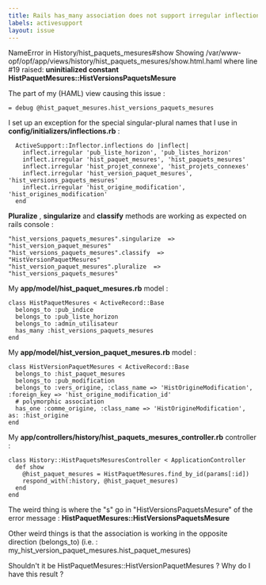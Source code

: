 ```yaml
---
title: Rails has_many association does not support irregular inflection
labels: activesupport
layout: issue
---
```


NameError in History/hist_paquets_mesures#show
Showing /var/www-opf/opf/app/views/history/hist_paquets_mesures/show.html.haml where line #19 raised: 
**uninitialized constant HistPaquetMesures::HistVersionsPaquetsMesure**

The part of my (HAML) view causing this issue :

```
= debug @hist_paquet_mesures.hist_versions_paquets_mesures
```

I set up an exception for the special singular-plural names that I use in **config/initializers/inflections.rb** :

```
  ActiveSupport::Inflector.inflections do |inflect|
    inflect.irregular 'pub_liste_horizon', 'pub_listes_horizon'
    inflect.irregular 'hist_paquet_mesures', 'hist_paquets_mesures'
    inflect.irregular 'hist_projet_connexe', 'hist_projets_connexes'
    inflect.irregular 'hist_version_paquet_mesures', 'hist_versions_paquets_mesures'
    inflect.irregular 'hist_origine_modification', 'hist_origines_modification'
  end
```

**Pluralize** , **singularize** and **classify** methods are working as expected on rails console :

```
"hist_versions_paquets_mesures".singularize  => "hist_version_paquet_mesures"
"hist_versions_paquets_mesures".classify  => "HistVersionPaquetMesures"
"hist_version_paquet_mesures".pluralize  => "hist_versions_paquets_mesures"
```

My **app/model/hist_paquet_mesures.rb** model :

```
class HistPaquetMesures < ActiveRecord::Base
  belongs_to :pub_indice
  belongs_to :pub_liste_horizon
  belongs_to :admin_utilisateur
  has_many :hist_versions_paquets_mesures
end
```

My **app/model/hist_version_paquet_mesures.rb** model :

```
class HistVersionPaquetMesures < ActiveRecord::Base
  belongs_to :hist_paquet_mesures
  belongs_to :pub_modification
  belongs_to :vers_origine, :class_name => 'HistOrigineModification', :foreign_key => 'hist_origine_modification_id'
  # polymorphic association
  has_one :comme_origine, :class_name => 'HistOrigineModification', as: :hist_origine
end
```

My **app/controllers/history/hist_paquets_mesures_controller.rb** controller :

```
class History::HistPaquetsMesuresController < ApplicationController
  def show
    @hist_paquet_mesures = HistPaquetMesures.find_by_id(params[:id])
    respond_with(:history, @hist_paquet_mesures)
  end
end
```

The weird thing is where the "s" go in "HistVersionsPaquetsMesure" of the error message : **HistPaquetMesures::HistVersionsPaquetsMesure**

Other weird things is that the association is working in the opposite direction (belongs_to) (i.e. : my_hist_version_paquet_mesures.hist_paquet_mesures)

Shouldn't it be HistPaquetMesures::HistVersionPaquetMesures ?
Why do I have this result ?

